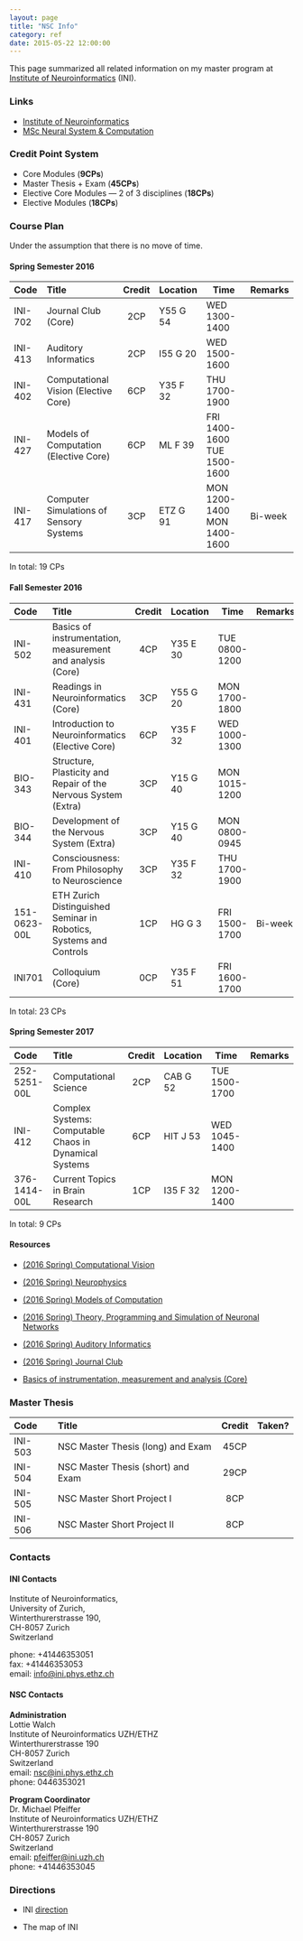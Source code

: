 ```yaml
---
layout: page
title: "NSC Info"
category: ref
date: 2015-05-22 12:00:00
---
```


This page summarized all related information on my master program at [Institute of Neuroinformatics](https://www.ini.uzh.ch/) (INI).

### Links

+ [Institute of Neuroinformatics](https://www.ini.uzh.ch/)
+ [MSc Neural System & Computation](http://www.nsc.uzh.ch/)

### Credit Point System

+ Core Modules (__9CPs__)
+ Master Thesis + Exam (__45CPs__)
+ Elective Core Modules — 2 of 3 disciplines (__18CPs__)
+ Elective Modules (__18CPs__)

### Course Plan

Under the assumption that there is no move of time.

#### Spring Semester 2016

|Code        |Title                                                 |Credit  |Location  |Time                       |Remarks|
|:-----------|:-----------------------------------------------------|:------:|----------|---------------------------|-------|
|INI-702     |Journal Club (Core)                                   |2CP     |Y55 G 54  |WED 1300-1400              |       |
|INI-413     |Auditory Informatics                                  |2CP     |I55 G 20  |WED 1500-1600              |       |
|INI-402     |Computational Vision (Elective Core)                  |6CP     |Y35 F 32  |THU 1700-1900              |       |
|INI-427     |Models of Computation (Elective Core)                 |6CP     |ML F 39   |FRI 1400-1600 TUE 1500-1600|       |
|INI-417     |Computer Simulations of Sensory Systems               |3CP     |ETZ G 91  |MON 1200-1400 MON 1400-1600|Bi-week|

In total: 19 CPs

#### Fall Semester 2016

|Code        |Title                                                             |Credit  |Location  |Time         |Remarks|
|:-----------|:-----------------------------------------------------------------|:------:|----------|-------------|-------|
|INI-502     |Basics of instrumentation, measurement and analysis (Core)        |4CP     |Y35 E 30  |TUE 0800-1200|       |
|INI-431     |Readings in Neuroinformatics (Core)                               |3CP     |Y55 G 20  |MON 1700-1800|       |
|INI-401     |Introduction to Neuroinformatics (Elective Core)                  |6CP     |Y35 F 32  |WED 1000-1300|       |
|BIO-343     |Structure, Plasticity and Repair of the Nervous System (Extra)    |3CP     |Y15 G 40  |MON 1015-1200|       |
|BIO-344     |Development of the Nervous System (Extra)                         |3CP     |Y15 G 40  |MON 0800-0945|       |
|INI-410     |Consciousness: From Philosophy to Neuroscience                    |3CP     |Y35 F 32  |THU 1700-1900|       |
|151-0623-00L|ETH Zurich Distinguished Seminar in Robotics, Systems and Controls|1CP     |HG G 3    |FRI 1500-1700|Bi-week|
|INI701      |Colloquium (Core)                                                 |0CP     |Y35 F 51  |FRI 1600-1700|       |

In total: 23 CPs

#### Spring Semester 2017

|Code        |Title                                                         |Credit  |Location  |Time         |Remarks|
|:-----------|:-------------------------------------------------------------|:------:|----------|-------------|-------|
|252-5251-00L|Computational Science                                         |2CP     |CAB G 52  |TUE 1500-1700|       |
|INI-412     |Complex Systems: Computable Chaos in Dynamical Systems        |6CP     |HIT J 53  |WED 1045-1400|       |
|376-1414-00L|Current Topics in Brain Research                              |1CP     |I35 F 32  |MON 1200-1400|       |

In total: 9 CPs

#### Resources

+ [(2016 Spring) Computational Vision](http://www.ini.unizh.ch/~kiper/comp_vis/index.html)

+ [(2016 Spring) Neurophysics ](http://www.vvz.ethz.ch/Vorlesungsverzeichnis/lerneinheitPre.do?semkez=2016S&lang=en&ansicht=ALLE&lerneinheitId=105377)

+ [(2016 Spring) Models of Computation](http://co2.ini.uzh.ch/Courses/Models/info.php)

+ [(2016 Spring) Theory, Programming and Simulation of Neuronal Networks ](http://stoop.ini.uzh.ch/teaching/theory-programming-and-simulation-of-neural-networks)

+ [(2016 Spring) Auditory Informatics](http://stoop.ini.uzh.ch/teaching/seminar-on-auditory-informatics)

+ [(2016 Spring) Journal Club](http://www.vvz.ethz.ch/Vorlesungsverzeichnis/lerneinheitPre.do?semkez=2016S&lang=en&ansicht=ALLE&lerneinheitId=104221)

+ [Basics of instrumentation, measurement and analysis (Core)](https://www.ini.uzh.ch/~ppyk/basicsofinstrumentation.html)

### Master Thesis

|Code        |Title                                  |Credit  |Taken?|
|:-----------|:--------------------------------------|:------:|------|
|INI-503     |NSC Master Thesis (long) and Exam      |45CP    |      |
|INI-504     |NSC Master Thesis (short) and Exam     |29CP    |      |
|INI-505     |NSC Master Short Project I             |8CP     |      |
|INI-506     |NSC Master Short Project II            |8CP     |      |

### Contacts

#### INI Contacts

Institute of Neuroinformatics,  
University of Zurich,  
Winterthurerstrasse 190,  
CH-8057 Zurich  
Switzerland  

phone: +41446353051  
fax: +41446353053  
email: info@ini.phys.ethz.ch

#### NSC Contacts

__Administration__  
Lottie Walch  
Institute of Neuroinformatics UZH/ETHZ  
Winterthurerstrasse 190  
CH-8057 Zurich  
Switzerland  
email: nsc@ini.phys.ethz.ch  
phone: 0446353021

__Program Coordinator__  
Dr. Michael Pfeiffer  
Institute of Neuroinformatics UZH/ETHZ  
Winterthurerstrasse 190  
CH-8057 Zurich  
Switzerland  
email: pfeiffer@ini.uzh.ch  
phone: +41446353045

### Directions

+ INI [direction](https://www.ini.uzh.ch/directions)

+ The map of INI

<script>
	function initialize() {
		var mapCanvas = document.getElementById('map-canvas');
        var mapOptions = {
			center: new google.maps.LatLng(47.3983143, 8.5505475),
			zoom: 18,
			mapTypeId: google.maps.MapTypeId.SATELLITE
        }
        var map = new google.maps.Map(mapCanvas, mapOptions)
    }
    google.maps.event.addDomListener(window, 'load', initialize);
</script>

<div id="map-canvas"></div>
